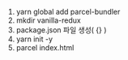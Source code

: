 1. yarn global add parcel-bundler
2. mkdir vanilla-redux
3. package.json 파일 생성( {} )
4. yarn init -y
5. parcel index.html